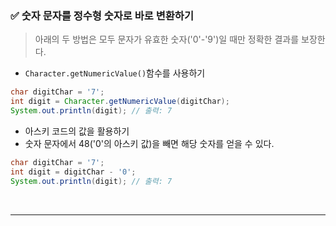 ### ✅ 숫자 문자를 정수형 숫자로 바로 변환하기

> 아래의 두 방법은 모두 문자가 유효한 숫자('0'-'9')일 때만 정확한 결과를 보장한다.

- `Character.getNumericValue()`함수를 사용하기

```java
char digitChar = '7'; 
int digit = Character.getNumericValue(digitChar);
System.out.println(digit); // 출력: 7
```

- 아스키 코드의 값을 활용하기
- 숫자 문자에서 48('0'의 아스키 값)을 빼면 해당 숫자를 얻을 수 있다.

```java
char digitChar = '7';
int digit = digitChar - '0';
System.out.println(digit); // 출력: 7
```

<br/>

---

<br/>